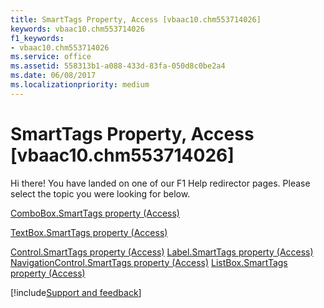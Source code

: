 ```yaml
---
title: SmartTags Property, Access [vbaac10.chm553714026]
keywords: vbaac10.chm553714026
f1_keywords:
- vbaac10.chm553714026
ms.service: office
ms.assetid: 558313b1-a088-433d-83fa-050d8c0be2a4
ms.date: 06/08/2017
ms.localizationpriority: medium
---
```



# SmartTags Property, Access [vbaac10.chm553714026]

Hi there! You have landed on one of our F1 Help redirector pages. Please select the topic you were looking for below.

[ComboBox.SmartTags property (Access)](https://msdn.microsoft.com/library/b86a8460-48c6-92ad-602b-1d736bb2c38c%28Office.15%29.aspx)

[TextBox.SmartTags property (Access)](https://msdn.microsoft.com/library/200175d1-78a2-3036-72ba-4a85dfc21864%28Office.15%29.aspx)

[Control.SmartTags property (Access)](https://msdn.microsoft.com/library/2f8b1435-31d4-4388-614c-4f26544eed7c%28Office.15%29.aspx)
[Label.SmartTags property (Access)](https://msdn.microsoft.com/library/1c31246b-870d-2d73-1737-829cbd67baba%28Office.15%29.aspx)
[NavigationControl.SmartTags property (Access)](https://msdn.microsoft.com/library/e4c3553a-7ce3-291e-b83a-c88e20685b4d%28Office.15%29.aspx)
[ListBox.SmartTags property (Access)](https://msdn.microsoft.com/library/1f35ca6b-fde1-6dc8-4b1b-f3089eee9204%28Office.15%29.aspx)

[!include[Support and feedback](~/includes/feedback-boilerplate.md)]